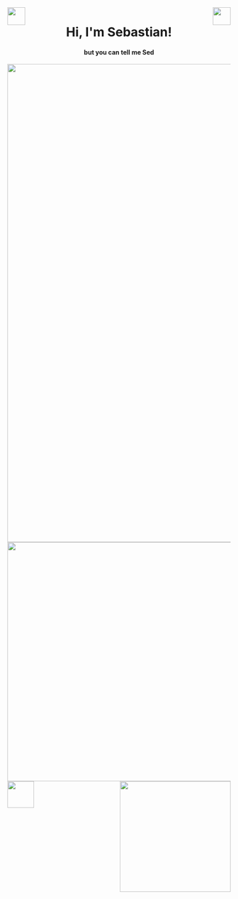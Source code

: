 <img align="left" src="https://github.com/TheDudeThatCode/TheDudeThatCode/blob/master/Assets/Hi.gif" width="40"/>
<img align="right" src="https://github.com/TheDudeThatCode/TheDudeThatCode/blob/master/Assets/Hi.gif" width="40"/>
<h1 align="center">Hi, I'm Sebastian! </h1> 
<h4 align="center">but you can tell me Sed </h4>
  
<img align="center" src="https://firebasestorage.googleapis.com/v0/b/port-e39af.appspot.com/o/README_HEAD.svg?alt=media&token=27c7d262-2a65-4857-abaa-1a82c21dc9b0" width="1080" />

<a  href="https://github.com/exSED">
  <img src="https://github-readme-stats.vercel.app/api?username=exSED&show_icons=true&theme=transparent" width="540"/>
  <img align="right" src="https://github-readme-stats.vercel.app/api/top-langs/?username=exSED&theme=transparent&hide=glsl" width="250"/>
</a>

<img src="https://media.giphy.com/media/LnQjpWaON8nhr21vNW/giphy.gif" width="60">

